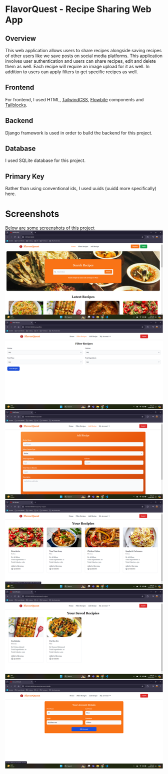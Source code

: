 # FlavorQuest - Recipe Sharing Web App

## Overview

This web application allows users to share recipes alongside saving recipes of other users like we save posts on social media platforms. This application involves user authentication and users can share recipes, edit and delete them as well. Each recipe will require an image upload for it as well. In addition to users can apply filters to get specific recipes as well.

## Frontend

For frontend, I used HTML, [TailwindCSS](https://tailwindcss.com/), [Flowbite](https://flowbite.com/) components and [Tailblocks](https://tailblocks.cc/).

## Backend

Django framework is used in order to build the backend for this project.

## Database

I used SQLite database for this project.

## Primary Key

Rather than using conventional ids, I used uuids (uuid4 more specifically) here.

# Screenshots

Below are some screenshots of this project
<img src="screenshots/Screenshot (985).png" />
<img src="screenshots/Screenshot (986).png" />
<img src="screenshots/Screenshot (987).png" />
<img src="screenshots/Screenshot (988).png" />
<img src="screenshots/Screenshot (989).png" />
<img src="screenshots/Screenshot (990).png" />
